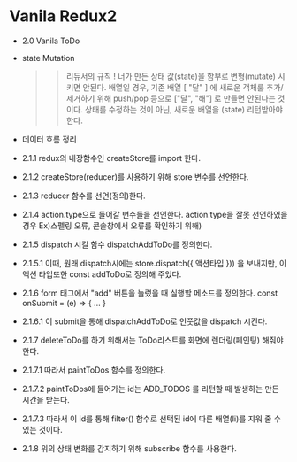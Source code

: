 # Vanila Redux2

- 2.0 Vanila ToDo

- state Mutation

  > > 리듀서의 규칙 ! 너가 만든 상태 값(state)을 함부로 변형(mutate) 시키면 안된다.
  > > 배열일 경우, 기존 배열 [ "달" ] 에 새로운 객체룰 추가/제거하기 위해 push/pop 등으로 ["달", "해"] 로 만들면 안된다는 것이다.
  > > 상태를 수정하는 것이 아닌, 새로운 배열을 (state) 리턴받아야 한다.

- 데이터 흐름 정리
- 2.1.1 redux의 내장함수인 createStore를 import 한다.
- 2.1.2 createStore(reducer)를 사용하기 위해 store 변수를 선언한다.
- 2.1.3 reducer 함수를 선언(정의)한다.
- 2.1.4 action.type으로 들어갈 변수들을 선언한다. action.type을 잘못 선언하였을 경우 Ex)스펠링 오류, 콘솔창에서 오류를 확인하기 위해)
- 2.1.5 dispatch 시킬 함수 dispatchAddToDo를 정의한다.
- 2.1.5.1 이때, 원래 dispatch시에는 store.dispatch({ 액션타입 })) 을 보내지만, 이 액션 타입또한 const addToDo로 정의해 주었다.
- 2.1.6 form 태그에서 "add" 버튼을 눌렀을 때 실행할 메소드를 정의한다. const onSubmit = (e) => { ... }
- 2.1.6.1 이 submit을 통해 dispatchAddToDo로 인풋값을 dispatch 시킨다.
- 2.1.7 deleteToDo를 하기 위해서는 ToDo리스트를 화면에 렌더링(페인팅) 해줘야 한다.
- 2.1.7.1 따라서 paintToDos 함수를 정의한다.
- 2.1.7.2 paintToDos에 들어가는 id는 ADD_TODOS 를 리턴할 때 발생하는 만든 시간을 받는다.
- 2.1.7.3 따라서 이 id를 통해 filter() 함수로 선택된 id에 따른 배열(li)를 지워 줄 수 있는 것이다.
- 2.1.8 위의 상태 변화를 감지하기 위해 subscribe 함수를 사용한다.
